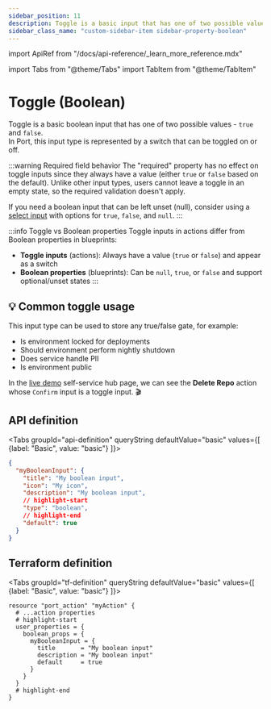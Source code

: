 ```yaml
---
sidebar_position: 11
description: Toggle is a basic input that has one of two possible values - true and false
sidebar_class_name: "custom-sidebar-item sidebar-property-boolean"
---
```


import ApiRef from "/docs/api-reference/\_learn_more_reference.mdx"

import Tabs from "@theme/Tabs"
import TabItem from "@theme/TabItem"

# Toggle (Boolean)

Toggle is a basic boolean input that has one of two possible values - `true` and `false`.  
In Port, this input type is represented by a switch that can be toggled on or off.

:::warning Required field behavior
The "required" property has no effect on toggle inputs since they always have a value (either `true` or `false` based on the default). Unlike other input types, users cannot leave a toggle in an empty state, so the required validation doesn't apply.

If you need a boolean input that can be left unset (null), consider using a [select input](/actions-and-automations/create-self-service-experiences/setup-ui-for-action/user-inputs/select) with options for `true`, `false`, and `null`.
:::

:::info Toggle vs Boolean properties
Toggle inputs in actions differ from Boolean properties in blueprints:
- **Toggle inputs** (actions): Always have a value (`true` or `false`) and appear as a switch
- **Boolean properties** (blueprints): Can be `null`, `true`, or `false` and support optional/unset states
:::

## 💡 Common toggle usage

This input type can be used to store any true/false gate, for example:

- Is environment locked for deployments
- Should environment perform nightly shutdown
- Does service handle PII
- Is environment public

In the [live demo](https://demo.getport.io/self-serve) self-service hub page, we can see the **Delete Repo** action whose `Confirm` input is a toggle input. 🎬

## API definition

<Tabs groupId="api-definition" queryString defaultValue="basic" values={[
{label: "Basic", value: "basic"}
]}>

<TabItem value="basic">

```json showLineNumbers
{
  "myBooleanInput": {
    "title": "My boolean input",
    "icon": "My icon",
    "description": "My boolean input",
    // highlight-start
    "type": "boolean",
    // highlight-end
    "default": true
  }
}
```

</TabItem>
</Tabs>

<ApiRef />

## Terraform definition

<Tabs groupId="tf-definition" queryString defaultValue="basic" values={[
{label: "Basic", value: "basic"}
]}>

<TabItem value="basic">

```hcl showLineNumbers
resource "port_action" "myAction" {
  # ...action properties
  # highlight-start
  user_properties = {
    boolean_props = {
      myBooleanInput = {
        title       = "My boolean input"
        description = "My boolean input"
        default     = true
      }
    }
  }
  # highlight-end
}
```

</TabItem>
</Tabs>
